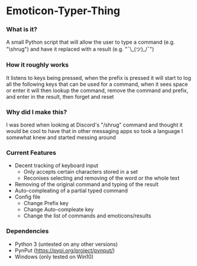 # Emoticon-Typer-Thing
### What is it?
A small Python script that will allow the user to type a command (e.g. "\shrug") and have it replaced with a result (e.g. "¯\\\_(ツ)\_/¯")

### How it roughly works
It listens to keys being pressed, when the prefix is pressed it will start to log all the following keys that can be used for a command, when it sees space or enter it will then lookup the command, remove the command and prefix, and enter in the result, then forget and reset

### Why did I make this?
I was bored when looking at Discord's "/shrug" command and thought it would be cool to have that in other messaging apps so took a language I somewhat knew and started messing around

### Current Features
- Decent tracking of keyboard input
  - Only accepts certain characters stored in a set
  - Reconises selecting and removing of the word or the whole text
- Removing of the original command and typing of the result
- Auto-compleating of a partial typed command
- Config file
  - Change Prefix key
  - Change Auto-compleate key
  - Change the list of commands and emoticons/results

### Dependencies
- Python 3 (untested on any other versions)
- PynPut (https://pypi.org/project/pynput/)
- Windows (only tested on Win10)
